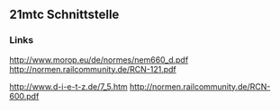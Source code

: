 ## 21mtc Schnittstelle

### Links


http://www.morop.eu/de/normes/nem660_d.pdf
http://normen.railcommunity.de/RCN-121.pdf

http://www.d-i-e-t-z.de/7_5.htm
http://normen.railcommunity.de/RCN-600.pdf
